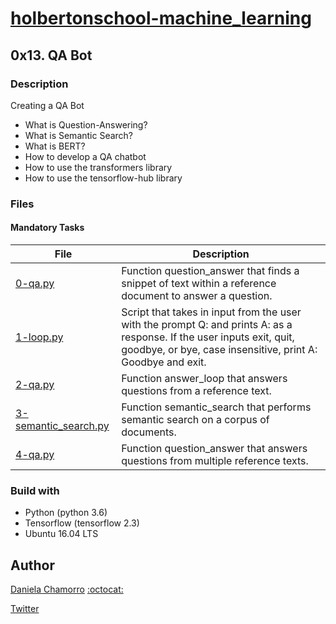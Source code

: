 # [holbertonschool-machine_learning](https://github.com/dalexach/holbertonschool-machine_learning)

## 0x13. QA Bot
### Description 
Creating a QA Bot

- What is Question-Answering?
- What is Semantic Search?
- What is BERT?
- How to develop a QA chatbot
- How to use the transformers library
- How to use the tensorflow-hub library


### Files
#### Mandatory Tasks

| File | Description |
| ------ | ------ |
| [0-qa.py](0-qa.py) | Function question_answer that finds a snippet of text within a reference document to answer a question. |
| [1-loop.py](1-loop.py) | Script that takes in input from the user with the prompt Q: and prints A: as a response. If the user inputs exit, quit, goodbye, or bye, case insensitive, print A: Goodbye and exit. |
| [2-qa.py](2-qa.py) | Function answer_loop that answers questions from a reference text. |
| [3-semantic_search.py](3-semantic_search.py) | Function semantic_search that performs semantic search on a corpus of documents. |
| [4-qa.py](4-qa.py) | Function question_answer that answers questions from multiple reference texts. |


### Build with
- Python (python 3.6)
- Tensorflow (tensorflow 2.3)
- Ubuntu 16.04 LTS 

## Author

[Daniela Chamorro](https://www.linkedin.com/in/dalexach/) [:octocat:](https://github.com/dalexach)

[Twitter](https://twitter.com/dalexach)
